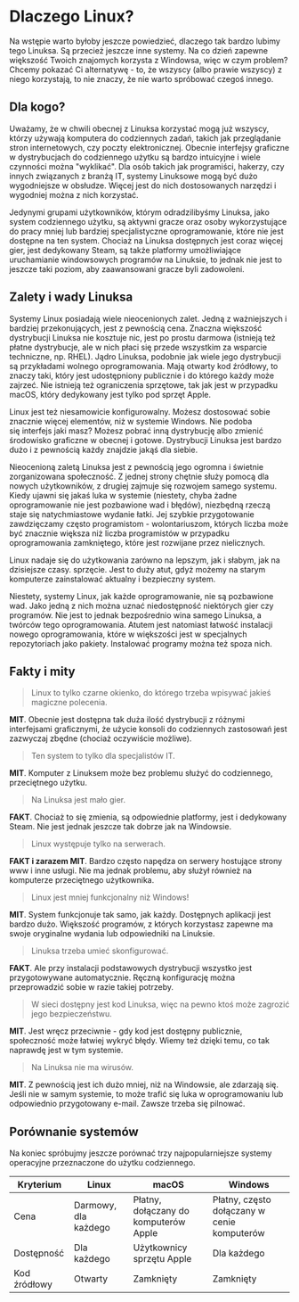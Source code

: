 # Dlaczego Linux?

Na wstępie warto byłoby jeszcze powiedzieć, dlaczego tak bardzo lubimy tego Linuksa. Są przecież jeszcze inne systemy. Na co dzień zapewne większość Twoich znajomych korzysta z Windowsa, więc w czym problem? Chcemy pokazać Ci alternatywę - to, że wszyscy (albo prawie wszyscy) z niego korzystają, to nie znaczy, że nie warto spróbować czegoś innego.

## Dla kogo?

Uważamy, że w chwili obecnej z Linuksa korzystać mogą już wszyscy, którzy używają komputera do codziennych zadań,  takich jak przeglądanie stron internetowych, czy poczty elektronicznej. Obecnie interfejsy graficzne w dystrybucjach do codziennego użytku są bardzo intuicyjne i wiele czynności można "wyklikać". Dla osób takich jak programiści, hakerzy, czy innych związanych z branżą IT, systemy Linuksowe mogą być dużo wygodniejsze w obsłudze. Więcej jest do nich dostosowanych narzędzi i wygodniej można z nich korzystać.

Jedynymi grupami użytkowników, którym odradzilibyśmy Linuksa, jako system codziennego użytku, są aktywni gracze oraz osoby wykorzystujące do pracy mniej lub bardziej specjalistyczne oprogramowanie, które nie jest dostępne na ten system. Chociaż na Linuksa dostępnych jest coraz więcej gier, jest dedykowany Steam, są także platformy umożliwiające uruchamianie windowsowych programów na Linuksie, to jednak nie jest to jeszcze taki poziom, aby zaawansowani gracze byli zadowoleni.

## Zalety i wady Linuksa

Systemy Linux posiadają wiele nieocenionych zalet. Jedną z ważniejszych i bardziej przekonujących, jest z pewnością cena. Znaczna większość dystrybucji Linuksa nie kosztuje nic, jest po prostu darmowa (istnieją też płatne dystrybucje, ale w nich płaci się przede wszystkim za wsparcie techniczne, np. RHEL). Jądro Linuksa, podobnie jak wiele jego dystrybucji są  przykładami wolnego oprogramowania. Mają otwarty kod źródłowy, to znaczy taki, który jest udostępniony publicznie i do którego każdy może zajrzeć. Nie istnieją też ograniczenia sprzętowe, tak jak jest w przypadku macOS, który dedykowany jest tylko pod sprzęt Apple.

Linux jest też niesamowicie konfigurowalny. Możesz dostosować sobie znacznie więcej elementów, niż w systemie Windows. Nie podoba się interfejs jaki masz? Możesz pobrać inną dystrybucję albo zmienić środowisko graficzne w obecnej i gotowe. Dystrybucji Linuksa jest bardzo dużo i z pewnością każdy znajdzie jakąś dla siebie.

Nieocenioną zaletą Linuksa jest z pewnością jego ogromna i świetnie zorganizowana społeczność. Z jednej strony chętnie służy pomocą dla nowych użytkowników, z drugiej zajmuje się rozwojem samego systemu. Kiedy ujawni się jakaś luka w systemie (niestety, chyba żadne oprogramowanie nie jest pozbawione wad i błędów), niezbędną rzeczą staje się natychmiastowe wydanie łatki. Jej szybkie przygotowanie zawdzięczamy często programistom - wolontariuszom, których liczba może być znacznie większa niż liczba programistów w przypadku oprogramowania zamkniętego, które jest rozwijane przez nielicznych.

Linux nadaje się do użytkowania zarówno na lepszym, jak i słabym, jak na dzisiejsze czasy. sprzęcie. Jest to duży atut, gdyż możemy na starym komputerze zainstalować aktualny i bezpieczny system.

Niestety, systemy Linux, jak każde oprogramowanie, nie są pozbawione wad. Jako jedną z nich można uznać niedostępność niektórych gier czy programów. Nie jest to jednak bezpośrednio wina samego Linuksa, a twórców tego oprogramowania. Atutem jest natomiast łatwość instalacji nowego oprogramowania, które w większości jest w specjalnych repozytoriach jako pakiety. Instalować programy można też spoza nich.

## Fakty i mity

> Linux to tylko czarne okienko, do którego trzeba wpisywać jakieś magiczne polecenia.

**MIT**. Obecnie jest dostępna tak duża ilość dystrybucji z różnymi interfejsami graficznymi, że użycie konsoli do codziennych zastosowań jest zazwyczaj zbędne (chociaż oczywiście możliwe).

> Ten system to tylko dla specjalistów IT.

**MIT**. Komputer z Linuksem może bez problemu służyć do codziennego, przeciętnego użytku. 

> Na Linuksa jest mało gier.

**FAKT**. Chociaż to się zmienia, są odpowiednie platformy, jest i dedykowany Steam. Nie jest jednak jeszcze tak dobrze jak na Windowsie.

> Linux występuje tylko na serwerach.

**FAKT i zarazem MIT**. Bardzo często napędza on serwery hostujące strony www i inne usługi. Nie ma jednak problemu, aby służył również na komputerze przeciętnego użytkownika. 

> Linux jest mniej funkcjonalny niż Windows!

**MIT**. System funkcjonuje tak samo, jak każdy. Dostępnych aplikacji jest bardzo dużo. Większość programów, z których korzystasz zapewne ma swoje oryginalne wydania lub odpowiedniki na Linuksie.

> Linuksa trzeba umieć skonfigurować.

**FAKT**. Ale przy instalacji podstawowych dystrybucji wszystko jest przygotowywane automatycznie. Ręczną konfigurację można przeprowadzić sobie w razie takiej potrzeby.

> W sieci dostępny jest kod Linuksa, więc na pewno ktoś może zagrozić jego bezpieczeństwu.

**MIT**. Jest wręcz przeciwnie - gdy kod jest dostępny publicznie, społeczność może łatwiej wykryć błędy. Wiemy też dzięki temu, co tak naprawdę jest w tym systemie.

> Na Linuksa nie ma wirusów.

**MIT**. Z pewnością jest ich dużo mniej, niż na Windowsie, ale zdarzają się. Jeśli nie w samym systemie, to może trafić się luka w oprogramowaniu lub odpowiednio przygotowany e-mail. Zawsze trzeba się pilnować. 

## Porównanie systemów

Na koniec spróbujmy jeszcze porównać trzy najpopularniejsze systemy operacyjne przeznaczone do użytku codziennego.

| Kryterium    | Linux                | macOS                                 | Windows                                  |
| ------------ | -------------------- | ------------------------------------- | ---------------------------------------- |
| Cena         | Darmowy, dla każdego | Płatny, dołączany do komputerów Apple | Płatny, często dołączany w cenie komputerów |
| Dostępność   | Dla każdego          | Użytkownicy sprzętu Apple             | Dla każdego                              |
| Kod źródłowy | Otwarty              | Zamknięty                             | Zamknięty                                |
